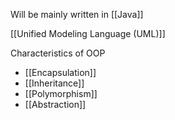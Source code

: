 Will be mainly written in [[Java]]

[[Unified Modeling Language (UML)]]

Characteristics of OOP
- [[Encapsulation]]
- [[Inheritance]]
- [[Polymorphism]]
- [[Abstraction]]